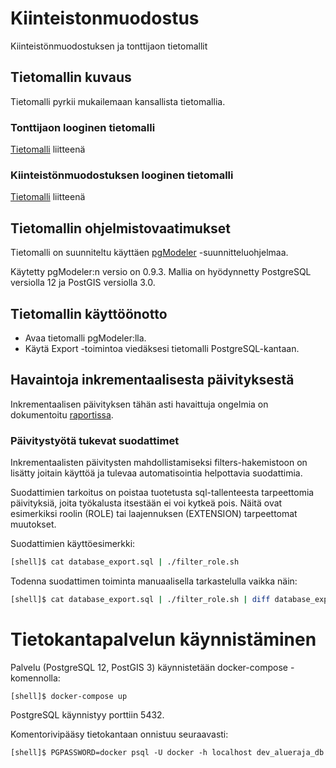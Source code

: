 # Kiinteistonmuodostus
Kiinteistönmuodostuksen ja tonttijaon tietomallit

## Tietomallin kuvaus

Tietomalli pyrkii mukailemaan kansallista tietomallia.

### Tonttijaon looginen tietomalli

[Tietomalli](logical_model/tonttijaon_looginen_tietomalli_30082021.png) liitteenä

### Kiinteistönmuodostuksen looginen tietomalli

[Tietomalli](logical_model/kiinteiston_looginen_tietomalli_v0.2_30082021.png) liitteenä

## Tietomallin ohjelmistovaatimukset

Tietomalli on suunniteltu käyttäen [pgModeler](https://pgmodeler.io/)
-suunnitteluohjelmaa.

Käytetty pgModeler:n versio on 0.9.3. Mallia on hyödynnetty
PostgreSQL versiolla 12 ja PostGIS versiolla 3.0.

## Tietomallin käyttöönotto

* Avaa tietomalli pgModeler:lla.
* Käytä Export -toimintoa viedäksesi tietomalli PostgreSQL-kantaan.

## Havaintoja inkrementaalisesta päivityksestä

Inkrementaalisen päivityksen tähän asti havaittuja ongelmia on
dokumentoitu [raportissa](pgmodeler_tyokaluna.md).

### Päivitystyötä tukevat suodattimet

Inkrementaalisten päivitysten mahdollistamiseksi filters-hakemistoon
on lisätty joitain käyttöä ja tulevaa automatisointia helpottavia
suodattimia.

Suodattimien tarkoitus on poistaa tuotetusta sql-tallenteesta
tarpeettomia päivityksiä, joita työkalusta itsestään ei voi kytkeä
pois. Näitä ovat esimerkiksi roolin (ROLE) tai laajennuksen (EXTENSION)
tarpeettomat muutokset.

Suodattimien käyttöesimerkki:
```sh
[shell]$ cat database_export.sql | ./filter_role.sh
```

Todenna suodattimen toiminta manuaalisella tarkastelulla vaikka näin:
```sh
[shell]$ cat database_export.sql | ./filter_role.sh | diff database_export.sql -
```

# Tietokantapalvelun käynnistäminen

Palvelu (PostgreSQL 12, PostGIS 3) käynnistetään docker-compose -komennolla:

```
[shell]$ docker-compose up
```

PostgreSQL käynnistyy porttiin 5432.

Komentorivipääsy tietokantaan onnistuu seuraavasti:

```
[shell]$ PGPASSWORD=docker psql -U docker -h localhost dev_alueraja_db
```
